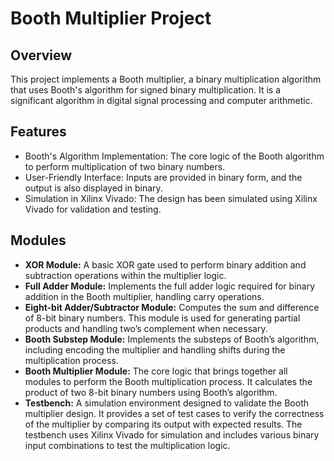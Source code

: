 <h1>Booth Multiplier Project</h1>

<h2>Overview</h2>
<p>This project implements a Booth multiplier, a binary multiplication algorithm that uses Booth's algorithm for signed binary multiplication. It is a significant algorithm in digital signal processing and computer arithmetic.</p>

<h2>Features</h2>
<ul>
    <li>Booth's Algorithm Implementation: The core logic of the Booth algorithm to perform multiplication of two binary numbers.</li>
    <li>User-Friendly Interface: Inputs are provided in binary form, and the output is also displayed in binary.</li>
    <li>Simulation in Xilinx Vivado: The design has been simulated using Xilinx Vivado for validation and testing.</li>
</ul>

<h2>Modules </h2>
<ul>
    <li><strong>XOR Module:</strong> A basic XOR gate used to perform binary addition and subtraction operations within the multiplier logic.</li>
    <li><strong>Full Adder Module:</strong> Implements the full adder logic required for binary addition in the Booth multiplier, handling carry operations.</li>
    <li><strong>Eight-bit Adder/Subtractor Module:</strong> Computes the sum and difference of 8-bit binary numbers. This module is used for generating partial products and handling two’s complement when necessary.</li>
    <li><strong>Booth Substep Module:</strong> Implements the substeps of Booth’s algorithm, including encoding the multiplier and handling shifts during the multiplication process.</li>
    <li><strong>Booth Multiplier Module:</strong> The core logic that brings together all modules to perform the Booth multiplication process. It calculates the product of two 8-bit binary numbers using Booth’s algorithm.</li>
    <li><strong>Testbench:</strong> A simulation environment designed to validate the Booth multiplier design. It provides a set of test cases to verify the correctness of the multiplier by comparing its output with expected results. The testbench uses Xilinx Vivado for simulation and includes various binary input combinations to test the multiplication logic.</li>
</ul>
